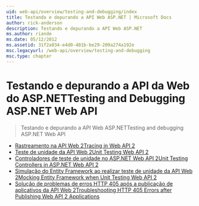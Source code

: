 ```yaml
---
uid: web-api/overview/testing-and-debugging/index
title: Testando e depurando a API Web ASP.NET | Microsoft Docs
author: rick-anderson
description: Testando e depurando a API Web ASP.NET
ms.author: riande
ms.date: 05/12/2012
ms.assetid: 31f2a034-e4d0-401b-be29-209a274a192e
msc.legacyurl: /web-api/overview/testing-and-debugging
msc.type: chapter
---
```

<a name="testing-and-debugging-aspnet-web-api"></a><span data-ttu-id="d7426-103">Testando e depurando a API da Web do ASP.NET</span><span class="sxs-lookup"><span data-stu-id="d7426-103">Testing and Debugging ASP.NET Web API</span></span>
====================
> <span data-ttu-id="d7426-104">Testando e depurando a API Web ASP.NET</span><span class="sxs-lookup"><span data-stu-id="d7426-104">Testing and debugging ASP.NET Web API</span></span>


- [<span data-ttu-id="d7426-105">Rastreamento na API Web 2</span><span class="sxs-lookup"><span data-stu-id="d7426-105">Tracing in Web API 2</span></span>](tracing-in-aspnet-web-api.md)
- [<span data-ttu-id="d7426-106">Teste de unidade da API Web 2</span><span class="sxs-lookup"><span data-stu-id="d7426-106">Unit Testing Web API 2</span></span>](unit-testing-with-aspnet-web-api.md)
- [<span data-ttu-id="d7426-107">Controladores de teste de unidade no ASP.NET Web API 2</span><span class="sxs-lookup"><span data-stu-id="d7426-107">Unit Testing Controllers in ASP.NET Web API 2</span></span>](unit-testing-controllers-in-web-api.md)
- [<span data-ttu-id="d7426-108">Simulação do Entity Framework ao realizar teste de unidade da API Web 2</span><span class="sxs-lookup"><span data-stu-id="d7426-108">Mocking Entity Framework when Unit Testing Web API 2</span></span>](mocking-entity-framework-when-unit-testing-aspnet-web-api-2.md)
- [<span data-ttu-id="d7426-109">Solução de problemas de erros HTTP 405 após a publicação de aplicativos da API Web 2</span><span class="sxs-lookup"><span data-stu-id="d7426-109">Troubleshooting HTTP 405 Errors after Publishing Web API 2 Applications</span></span>](troubleshooting-http-405-errors-after-publishing-web-api-applications.md)
